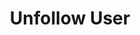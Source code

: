 ---
title: Unfollow User
excerpt: |-
  Unfollow a user.

  Required scopes:
  + **post**
api:
  file: forum.json
  operationId: Users.Unfollow
hidden: false
---
